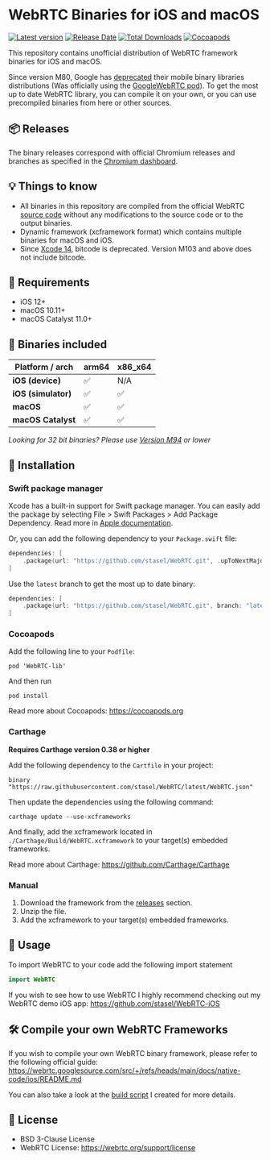 # WebRTC Binaries for iOS and macOS
[![Latest version](https://img.shields.io/github/v/release/stasel/webrtc)](https://github.com/stasel/WebRTC/releases)
[![Release Date](https://img.shields.io/github/release-date/stasel/webrtc)](https://github.com/stasel/WebRTC/releases)
[![Total Downloads](https://img.shields.io/github/downloads/stasel/webrtc/total)](https://github.com/stasel/WebRTC/releases)
[![Cocoapods](https://img.shields.io/cocoapods/v/WebRTC-lib)](https://cocoapods.org/pods/WebRTC-lib)


This repository contains unofficial distribution of WebRTC framework binaries for iOS and macOS.

Since version M80, Google has [deprecated](https://groups.google.com/g/discuss-webrtc/c/Ozvbd0p7Q1Y/m/M4WN2cRKCwAJ?pli=1) their mobile binary libraries distributions (Was officially using the [GoogleWebRTC pod](https://cocoapods.org/pods/GoogleWebRTC)). To get the most up to date WebRTC library, you can compile it on your own, or you can use precompiled binaries from here or other sources.

## 📦 Releases
The binary releases correspond with official Chromium releases and branches as specified in the [Chromium dashboard](https://chromiumdash.appspot.com/branches).

## 💡 Things to know
* All binaries in this repository are compiled from the official WebRTC [source code](https://webrtc.googlesource.com/src/) without any modifications to the source code or to the output binaries.
* Dynamic framework (xcframework format) which contains multiple binaries for macOS and iOS.
* Since [Xcode 14](https://developer.apple.com/documentation/Xcode-Release-Notes/xcode-14-release-notes), bitcode is deprecated. Version M103 and above does not include bitcode.

## 📢 Requirements
* iOS 12+
* macOS 10.11+
* macOS Catalyst 11.0+

## 📀 Binaries included
| **Platform / arch** | arm64  | x86_x64 |
|---------------------|--------|---------|
| **iOS (device)**    |   ✅   |   N/A   |
| **iOS (simulator)** |   ✅   |    ✅   |
| **macOS**           |   ✅   |    ✅   |
| **macOS Catalyst**  |   ✅   |    ✅   | 

*Looking for 32 bit binaries? Please use [Version M94](https://github.com/stasel/WebRTC/releases/tag/94.0.0) or lower*

## 🚚 Installation

### Swift package manager
Xcode has a built-in support for Swift package manager. You can easily add the package by selecting File > Swift Packages > Add Package Dependency. Read more in [Apple documentation](https://developer.apple.com/documentation/xcode/adding_package_dependencies_to_your_app).

Or, you can add the following dependency to your `Package.swift` file:
```swift
dependencies: [
    .package(url: "https://github.com/stasel/WebRTC.git", .upToNextMajor("123.0.0"))
]
```

Use the `latest` branch to get the most up to date binary:

```swift
dependencies: [
    .package(url: "https://github.com/stasel/WebRTC.git", branch: "latest")
]
```

### Cocoapods
Add the following line to your `Podfile`:
```
pod 'WebRTC-lib'
```

And then run 
```
pod install
````
Read more about Cocoapods: https://cocoapods.org

### Carthage
**Requires Carthage version 0.38 or higher**

Add the following dependency to the `Cartfile` in your project:
```
binary "https://raw.githubusercontent.com/stasel/WebRTC/latest/WebRTC.json"
```
Then update the dependencies using the following command:
```
carthage update --use-xcframeworks
```
And finally, add the xcframework located in `./Carthage/Build/WebRTC.xcframework` to your target(s) embedded frameworks.

Read more about Carthage: https://github.com/Carthage/Carthage

### Manual
1. Download the framework from the [releases](https://github.com/stasel/WebRTC/releases) section.
2. Unzip the file.
3. Add the xcframework to your target(s) embedded frameworks.


## 👷 Usage
To import WebRTC to your code add the following import statement
```swift
import WebRTC
```

If you wish to see how to use WebRTC I highly recommend checking out my WebRTC demo iOS app: https://github.com/stasel/WebRTC-iOS


## 🛠 Compile your own WebRTC Frameworks
If you wish to compile your own WebRTC binary framework, please refer to the following official guide:
https://webrtc.googlesource.com/src/+/refs/heads/main/docs/native-code/ios/README.md

You can also take a look at the [build script](scripts/build.sh) I created for more details.

## 📃 License
* BSD 3-Clause License
* WebRTC License: https://webrtc.org/support/license
